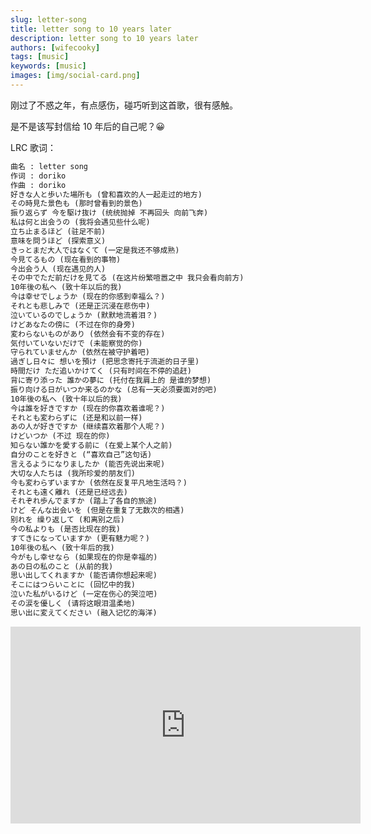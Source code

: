 ```yaml
---
slug: letter-song
title: letter song to 10 years later
description: letter song to 10 years later
authors: [wifecooky]
tags: [music]
keywords: [music]
images: [img/social-card.png]
---
```


刚过了不惑之年，有点感伤，碰巧听到这首歌，很有感触。

是不是该写封信给 10 年后的自己呢？😀

LRC 歌词：

```txt
曲名 : letter song
作词 : doriko
作曲 : doriko
好きな人と歩いた場所も (曾和喜欢的人一起走过的地方)
その時見た景色も (那时曾看到的景色)
振り返らず 今を駆け抜け (统统抛掉 不再回头 向前飞奔)
私は何と出会うの (我将会遇见些什么呢)
立ち止まるほど (驻足不前)
意味を問うほど (探索意义)
きっとまだ大人ではなくて (一定是我还不够成熟)
今見てるもの (现在看到的事物)
今出会う人 (现在遇见的人)
その中でただ前だけを見てる (在这片纷繁喧嚣之中 我只会看向前方)
10年後の私へ (致十年以后的我)
今は幸せでしょうか (现在的你感到幸福么？)
それとも悲しみで (还是正沉浸在悲伤中)
泣いているのでしょうか (默默地流着泪？)
けどあなたの傍に (不过在你的身旁)
変わらないものがあり (依然会有不变的存在)
気付いていないだけで (未能察觉的你)
守られていませんか (依然在被守护着吧)
過ぎし日々に 想いを預け (把思念寄托于流逝的日子里)
時間だけ ただ追いかけてく (只有时间在不停的追赶)
背に寄り添った 誰かの夢に (托付在我肩上的 是谁的梦想)
振り向ける日がいつか来るのかな (总有一天必须要面对的吧)
10年後の私へ (致十年以后的我)
今は誰を好きですか (现在的你喜欢着谁呢？)
それとも変わらずに (还是和以前一样)
あの人が好きですか (继续喜欢着那个人呢？)
けどいつか (不过 现在的你)
知らない誰かを愛する前に (在爱上某个人之前)
自分のことを好きと (“喜欢自己”这句话)
言えるようになりましたか (能否先说出来呢)
大切な人たちは (我所珍爱的朋友们)
今も変わらずいますか (依然在反复平凡地生活吗？)
それとも遠く離れ (还是已经远去)
それぞれ歩んでますか (踏上了各自的旅途)
けど そんな出会いを (但是在重复了无数次的相遇)
别れを 缲り返して (和离别之后)
今の私よりも (是否比现在的我)
すてきになっていますか (更有魅力呢？)
10年後の私へ (致十年后的我)
今がもし幸せなら (如果现在的你是幸福的)
あの日の私のこと (从前的我)
思い出してくれますか (能否请你想起来呢)
そこにはつらいことに (回忆中的我)
泣いた私がいるけど (一定在伤心的哭泣吧)
その涙を優しく (请将这眼泪温柔地)
思い出に変えてください (融入记忆的海洋)
```

<iframe width="560" height="315" src="https://www.youtube.com/embed/EnHC00hUPtA?si=RfKPvevwX0nZ7ie8" title="YouTube video player" frameborder="0" allow="accelerometer; autoplay; clipboard-write; encrypted-media; gyroscope; picture-in-picture; web-share" allowfullscreen></iframe>